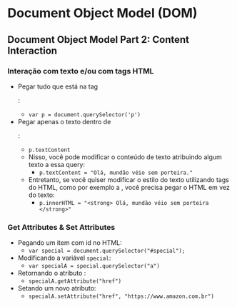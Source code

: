# Document Object Model (DOM)

## Document Object Model Part 2: Content Interaction

### Interação com texto e/ou com tags HTML

* Pegar tudo que está na tag <p>:
  * `var p = document.querySelector('p')`
* Pegar apenas o texto dentro de <p>:
  *  `p.textContent`
    * Nisso, você pode modificar o conteúdo de texto atribuindo algum texto a essa query:
      *  `p.textContent = "Olá, mundão véio sem porteira." `
  * Entretanto, se você quiser modificar o estilo do texto utilizando tags do HTML, como por exemplo a <strong></strong>, você precisa pegar o HTML em vez do texto:
    * `p.innerHTML = "<strong> Olá, mundão véio sem porteira </strong>"`

### Get Attributes & Set Attributes

* Pegando um item com id no HTML:
  * `var special = document.querySelector("#special");`
* Modificando a variável `special`:
  * `var specialA = special.querySelector("a")`
* Retornando o atributo :
  * `specialA.getAttribute("href")`
* Setando um novo atributo:
  * `specialA.setAttribute("href", "https://www.amazon.com.br")`
